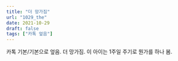```yaml
---
title: "더 망가짐"
url: "1029_the"
date: 2021-10-29
draft: false
tags: ["카톡 엎음"]
---
```

카톡 기본/기본으로 엎음. 더 망가짐. 이 아이는 1주일 주기로 뭔가를 하나 봄.
